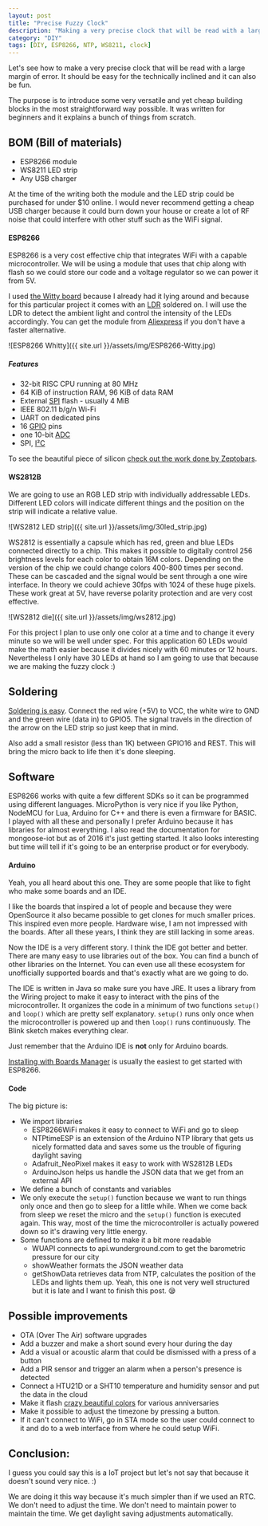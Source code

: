 ```yaml
---
layout: post
title: "Precise Fuzzy Clock"
description: "Making a very precise clock that will be read with a large margin of error"
category: "DIY"
tags: [DIY, ESP8266, NTP, WS8211, clock]
---
```


Let's see how to make a very precise clock that will be read with a large margin of error. It should be easy for the technically inclined and it can also be fun.



The purpose is to introduce some very versatile and yet cheap building blocks in the most straightforward way possible. It was written for beginners and it explains a bunch of things from scratch. 

## BOM (Bill of materials)

+ ESP8266 module
+ WS8211 LED strip
+ Any USB charger

At the time of the writing both the module and the LED strip could be purchased for under $10 online.
I would never recommend getting a cheap USB charger because it could burn down your house or create a lot of RF noise that could interfere with other stuff such as the WiFi signal.

#### ESP8266


ESP8266 is a very cost effective chip that integrates WiFi with a capable microcontroller. We will be using a module that uses that chip along with flash so we could store our code and a voltage regulator so we can power it from 5V.

I used [the Witty board](http://www.schatenseite.de/en/2016/04/22/esp8266-witty-cloud-module/) because I already had it lying around and because for this particular project it comes with an [LDR](https://en.wikipedia.org/wiki/Photoresistor) soldered on. I will use the LDR to detect the ambient light and control the intensity of the LEDs accordingly. You can get the module from [Aliexpress](https://www.aliexpress.com/wholesale?SearchText=witty) if you don't have a faster alternative.

![ESP8266 Whitty]({{ site.url }}/assets/img/ESP8266-Witty.jpg)

##### Features

+ 32-bit RISC CPU running at 80 MHz
+ 64 KiB of instruction RAM, 96 KiB of data RAM
+ External [SPI](https://en.wikipedia.org/wiki/Serial_Peripheral_Interface_Bus) flash - usually 4 MiB
+ IEEE 802.11 b/g/n Wi-Fi
+ UART on dedicated pins
+ 16 [GPIO](https://en.wikipedia.org/wiki/General-purpose_input/output) pins
+ one 10-bit [ADC](https://en.wikipedia.org/wiki/Analog-to-digital_converter)
+ SPI, [I²C](https://en.wikipedia.org/wiki/I%C2%B2C)

To see the beautiful piece of silicon [check out the work done by Zeptobars](http://s.zeptobars.com/ESP8266-HD.jpg).

#### WS2812B

We are going to use an RGB LED strip with individually addressable LEDs. Different LED colors will indicate different things and the position on the strip will indicate a relative value.

![WS2812 LED strip]({{ site.url }}/assets/img/30led_strip.jpg)

WS2812 is essentially a capsule which has red, green and blue LEDs connected directly to a chip. This makes it possible to digitally control 256 brightness levels for each color to obtain 16M colors. Depending on the version of the chip we could change colors 400-800 times per second. These can be cascaded and the signal would be sent through a one wire interface. In theory we could achieve 30fps with 1024 of these huge pixels. These work great at 5V, have reverse polarity protection and are very cost effective.

![WS2812 die]({{ site.url }}/assets/img/ws2812.jpg)

For this project I plan to use only one color at a time and to change it every minute so we will be well under spec. For this application 60 LEDs would make the math easier because it divides nicely with 60 minutes or 12 hours. Nevertheless I only have 30 LEDs at hand so I am going to use that because we are making the fuzzy clock :)

## Soldering

[Soldering is easy](https://mightyohm.com/files/soldercomic/FullSolderComic_EN.pdf). Connect the red wire (+5V) to VCC, the white wire to GND and the green wire (data in) to GPIO5. The signal travels in the direction of the arrow on the LED strip so just keep that in mind. 

Also add a small resistor (less than 1K) between GPIO16 and REST. This will bring the micro back to life then it's done sleeping.

## Software

ESP8266 works with quite a few different SDKs so it can be programmed using different languages. MicroPython is very nice if you like Python, NodeMCU for Lua, Arduino for C++ and there is even a firmware for BASIC. I played with all these and personally I prefer Arduino because it has libraries for almost everything. I also read the documentation for mongoose-iot but as of 2016 it's just getting started. It also looks interesting but time will tell if it's going to be an enterprise product or for everybody.

#### Arduino

Yeah, you all heard about this one. They are some people that like to fight who make some boards and an IDE.

I like the boards that inspired a lot of people and because they were OpenSource it also became possible to get clones for much smaller prices. This inspired even more people. Hardware wise, I am not impressed with the boards. After all these years, I think they are still lacking in some areas.

Now the IDE is a very different story. I think the IDE got better and better. There are many easy to use libraries out of the box. You can find a bunch of other libraries on the Internet. You can even use all these ecosystem for unofficially supported boards and that's exactly what are we going to do.

The IDE is written in Java so make sure you have JRE. It uses a library from the Wiring project to make it easy to interact with the pins of the microcontroller. It organizes the code in a minimum of two functions `setup()` and `loop()` which are pretty self explanatory. `setup()` runs only once when the microcontroller is powered up and then `loop()` runs continuously. The Blink sketch makes everything clear.

Just remember that the Arduino IDE is **not** only for Arduino boards.

[Installing with Boards Manager](https://github.com/esp8266/Arduino#installing-with-boards-manager) is usually the easiest to get started with ESP8266.

#### Code

The big picture is:

+ We import libraries
  + ESP8266WiFi makes it easy to connect to WiFi and go to sleep
  + NTPtimeESP is an extension of the Arduino NTP library that gets us nicely formatted data and saves some us the trouble of figuring daylight saving
  + Adafruit_NeoPixel makes it easy to work with WS2812B LEDs
  + ArduinoJson helps us handle the JSON data that we get from an external API
+ We define a bunch of constants and variables
+ We only execute the `setup()` function because we want to run things only once and then go to sleep for a little while. When we come back from sleep we reset the micro and the `setup()` function is executed again. This way, most of the time the microcontroller is actually powered down so it's drawing very little energy.
+ Some functions are defined to make it a bit more readable
  + WUAPI connects to api.wunderground.com to get the barometric pressure for our city
  + showWeather formats the JSON weather data
  + getShowData retrieves data from NTP, calculates the position of the LEDs and lights them up. Yeah, this one is not very well structured but it is late and I want to finish this post. :sleepy:

<script src="https://gist.github.com/bogdanr/4e94e1d66e94aafd76a395677d022015.js"></script>

## Possible improvements

+ OTA (Over The Air) software upgrades
+ Add a buzzer and make a short sound every hour during the day
+ Add a visual or acoustic alarm that could be dismissed with a press of a button
+ Add a PIR sensor and trigger an alarm when a person's presence is detected
+ Connect a HTU21D or a SHT10 temperature and humidity sensor and put the data in the cloud
+ Make it flash [crazy beautiful colors](http://www.ucapps.de/midibox_ng/rgb_leds.gif) for various anniversaries
+ Make it possible to adjust the timezone by pressing a button.
+ If it can't connect to WiFi, go in STA mode so the user could connect to it and do to a web interface from where he could setup WiFi.

## Conclusion:

I guess you could say this is a IoT project but let's not say that because it doesn't sound very nice. :)

We are doing it this way because it's much simpler than if we used an RTC. We don't need to adjust the time. We don't need to maintain power to maintain the time. We get daylight saving adjustments automatically.

